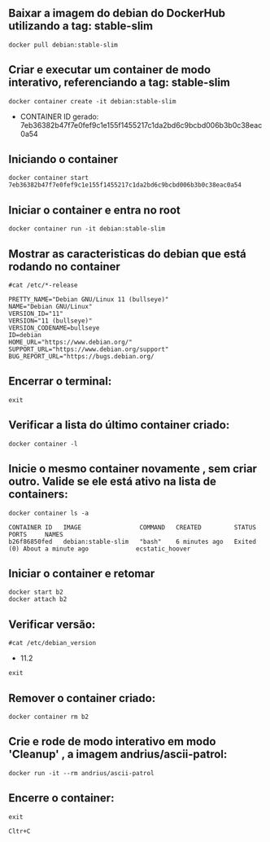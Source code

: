 ## Baixar a imagem do debian do DockerHub utilizando a tag: stable-slim

`docker pull debian:stable-slim`

 ## Criar e executar um container de modo interativo, referenciando a tag: stable-slim

`docker container create -it debian:stable-slim`

  - CONTAINER ID gerado: 7eb36382b47f7e0fef9c1e155f1455217c1da2bd6c9bcbd006b3b0c38eac0a54

## Iniciando o container 

`docker container start 7eb36382b47f7e0fef9c1e155f1455217c1da2bd6c9bcbd006b3b0c38eac0a54`

## Iniciar o container e entra no root
 
 `docker container run -it debian:stable-slim`
 
## Mostrar as caracteristicas do debian que está rodando no container
 
 `#cat /etc/*-release`
 
```
PRETTY_NAME="Debian GNU/Linux 11 (bullseye)"
NAME="Debian GNU/Linux"
VERSION_ID="11"
VERSION="11 (bullseye)"
VERSION_CODENAME=bullseye
ID=debian
HOME_URL="https://www.debian.org/"
SUPPORT_URL="https://www.debian.org/support"
BUG_REPORT_URL="https://bugs.debian.org/
```

## Encerrar o terminal: 

`exit`

## Verificar a lista do último container criado:

`docker container -l` 

## Inicie o mesmo container novamente , sem criar outro. Valide se ele está ativo na lista de containers:

`docker container ls -a`

```
CONTAINER ID   IMAGE                COMMAND   CREATED         STATUS                          PORTS     NAMES
b26f86850fed   debian:stable-slim   "bash"    6 minutes ago   Exited (0) About a minute ago             ecstatic_hoover
```

## Iniciar o container e retomar

```
docker start b2
docker attach b2
```

## Verificar versão: 

`#cat /etc/debian_version`

- 11.2

`exit`

## Remover o container criado:

`docker container rm b2`

## Crie e rode de modo interativo em modo 'Cleanup' , a imagem andrius/ascii-patrol:

`docker run -it --rm andrius/ascii-patrol`

## Encerre o container:

`exit`

`Cltr+C`


